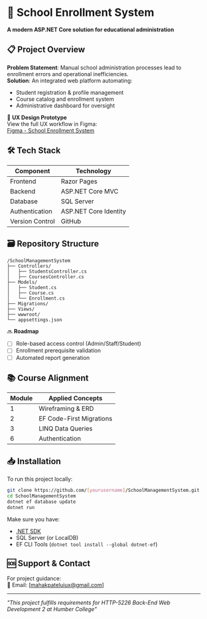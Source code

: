 # 🏤 School Enrollment System  
**A modern ASP.NET Core solution for educational administration**  

## 📋 Project Overview
**Problem Statement**: Manual school administration processes lead to enrollment errors and operational inefficiencies.  
**Solution**: An integrated web platform automating:
- Student registration & profile management  
- Course catalog and enrollment system  
- Administrative dashboard for oversight

🔗 **UX Design Prototype**  
View the full UX workflow in Figma:  
[Figma - School Enrollment System](https://www.figma.com/design/OMwiLp38P8gZ9rpAl6btOy/School-Enrollment-System---ASP.Net?node-id=1-2&t=taYVwHVF3I8MCMdB-1)

## 🛠 Tech Stack
| Component       | Technology |
|-----------------|------------|
| Frontend        | Razor Pages |
| Backend         | ASP.NET Core MVC |
| Database        | SQL Server |
| Authentication  | ASP.NET Core Identity |
| Version Control | GitHub |

## 🗃 Repository Structure
```
/SchoolManagementSystem
├── Controllers/
│   ├── StudentsController.cs
│   ├── CoursesController.cs
├── Models/
│   ├── Student.cs
│   ├── Course.cs
│   └── Enrollment.cs
├── Migrations/
├── Views/
├── wwwroot/
└── appsettings.json
```

🔜 **Roadmap**  
- [ ] Role-based access control (Admin/Staff/Student)  
- [ ] Enrollment prerequisite validation  
- [ ] Automated report generation  

## 📚 Course Alignment
| Module | Applied Concepts |
|--------|------------------|
| 1      | Wireframing & ERD |
| 2      | EF Code-First Migrations | 
| 3      | LINQ Data Queries |
| 6      | Authentication |

## 📥 Installation
To run this project locally:

```bash
git clone https://github.com/[yourusername]/SchoolManagementSystem.git
cd SchoolManagementSystem
dotnet ef database update
dotnet run
```

Make sure you have:
- [.NET SDK](https://dotnet.microsoft.com/download)
- SQL Server (or LocalDB)
- EF CLI Tools (`dotnet tool install --global dotnet-ef`)

## 🆘 Support & Contact
For project guidance:  
📧 Email: [mahakpateluiux@gmail.com] 

---

*"This project fulfills requirements for HTTP-5226 Back-End Web Development 2 at Humber College"*
